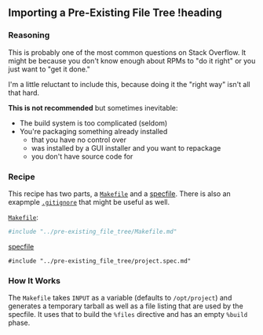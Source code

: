 ## Importing a Pre-Existing File Tree !heading
### Reasoning
This is probably one of the most common questions on Stack Overflow. It might be because you don't know enough about RPMs to "do it right" or you just want to "get it done."

I'm a little reluctant to include this, because doing it the "right way" isn't all that hard.

**This is not recommended** but sometimes inevitable:
 * The build system is too complicated (seldom)
 * You're packaging something already installed
   * that you have no control over
   * was installed by a GUI installer and you want to repackage
   * you don't have source code for

### Recipe
This recipe has two parts, a [`Makefile`](pre-existing_file_tree/Makefile) and a [specfile](pre-existing_file_tree/project.spec). There is also an exapmple [`.gitignore`](pre-existing_file_tree/.gitignore) that might be useful as well.

[`Makefile`](pre-existing_file_tree/Makefile):
```Makefile
#include "../pre-existing_file_tree/Makefile.md"
```

[specfile](pre-existing_file_tree/project.spec)
```rpm-spec
#include "../pre-existing_file_tree/project.spec.md"
```

### How It Works
The `Makefile` takes `INPUT` as a variable (defaults to `/opt/project`) and generates a temporary tarball as well as a file listing that are used by the specfile. It uses that to build the `%files` directive and has an empty `%build` phase.
